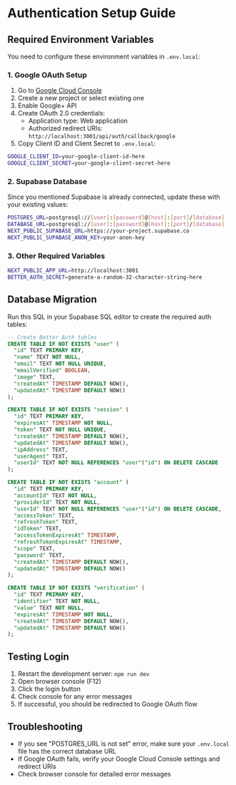 # Authentication Setup Guide

## Required Environment Variables

You need to configure these environment variables in `.env.local`:

### 1. Google OAuth Setup
1. Go to [Google Cloud Console](https://console.cloud.google.com/)
2. Create a new project or select existing one
3. Enable Google+ API
4. Create OAuth 2.0 credentials:
   - Application type: Web application
   - Authorized redirect URIs: `http://localhost:3001/api/auth/callback/google`
5. Copy Client ID and Client Secret to `.env.local`:

```bash
GOOGLE_CLIENT_ID=your-google-client-id-here
GOOGLE_CLIENT_SECRET=your-google-client-secret-here
```

### 2. Supabase Database
Since you mentioned Supabase is already connected, update these with your existing values:

```bash
POSTGRES_URL=postgresql://[user]:[password]@[host]:[port]/[database]
DATABASE_URL=postgresql://[user]:[password]@[host]:[port]/[database]
NEXT_PUBLIC_SUPABASE_URL=https://your-project.supabase.co
NEXT_PUBLIC_SUPABASE_ANON_KEY=your-anon-key
```

### 3. Other Required Variables
```bash
NEXT_PUBLIC_APP_URL=http://localhost:3001
BETTER_AUTH_SECRET=generate-a-random-32-character-string-here
```

## Database Migration

Run this SQL in your Supabase SQL editor to create the required auth tables:

```sql
-- Create Better Auth tables
CREATE TABLE IF NOT EXISTS "user" (
  "id" TEXT PRIMARY KEY,
  "name" TEXT NOT NULL,
  "email" TEXT NOT NULL UNIQUE,
  "emailVerified" BOOLEAN,
  "image" TEXT,
  "createdAt" TIMESTAMP DEFAULT NOW(),
  "updatedAt" TIMESTAMP DEFAULT NOW()
);

CREATE TABLE IF NOT EXISTS "session" (
  "id" TEXT PRIMARY KEY,
  "expiresAt" TIMESTAMP NOT NULL,
  "token" TEXT NOT NULL UNIQUE,
  "createdAt" TIMESTAMP DEFAULT NOW(),
  "updatedAt" TIMESTAMP DEFAULT NOW(),
  "ipAddress" TEXT,
  "userAgent" TEXT,
  "userId" TEXT NOT NULL REFERENCES "user"("id") ON DELETE CASCADE
);

CREATE TABLE IF NOT EXISTS "account" (
  "id" TEXT PRIMARY KEY,
  "accountId" TEXT NOT NULL,
  "providerId" TEXT NOT NULL,
  "userId" TEXT NOT NULL REFERENCES "user"("id") ON DELETE CASCADE,
  "accessToken" TEXT,
  "refreshToken" TEXT,
  "idToken" TEXT,
  "accessTokenExpiresAt" TIMESTAMP,
  "refreshTokenExpiresAt" TIMESTAMP,
  "scope" TEXT,
  "password" TEXT,
  "createdAt" TIMESTAMP DEFAULT NOW(),
  "updatedAt" TIMESTAMP DEFAULT NOW()
);

CREATE TABLE IF NOT EXISTS "verification" (
  "id" TEXT PRIMARY KEY,
  "identifier" TEXT NOT NULL,
  "value" TEXT NOT NULL,
  "expiresAt" TIMESTAMP NOT NULL,
  "createdAt" TIMESTAMP DEFAULT NOW(),
  "updatedAt" TIMESTAMP DEFAULT NOW()
);
```

## Testing Login

1. Restart the development server: `npm run dev`
2. Open browser console (F12)
3. Click the login button
4. Check console for any error messages
5. If successful, you should be redirected to Google OAuth flow

## Troubleshooting

- If you see "POSTGRES_URL is not set" error, make sure your `.env.local` file has the correct database URL
- If Google OAuth fails, verify your Google Cloud Console settings and redirect URIs
- Check browser console for detailed error messages